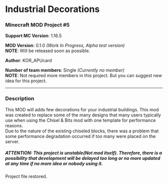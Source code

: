 # Industrial Decorations
### Minecraft MOD Project #5

**Support MC Version**: 1.16.5

**MOD Version**: 0.1.0 *(Work In Progress, Alpha test version)*   
**NOTE**: Will be released soon as possible.

**Author**: KOR_APUcard

**Number of team members**: Single *(Currently no member)*   
**NOTE**: Not required more members in this project. But you can suggest new idea for this project.

-----

### Description
This MOD will adds few decorations for your industrial buildings.
This mod was created to replace some of the many designs that many users typically use when using the Chisel & Bits mod with one template for performance reasons.   
Due to the nature of the existing chiseled blocks, there was a problem that some performance degradation occurred if too many were placed on the server.


##### ATTENTION: This project is unstable(Not mod itself). Therefore, there is a possibility that development will be delayed too long or no more updated at any time if no more idea or nobody using it.

Project file restored.
